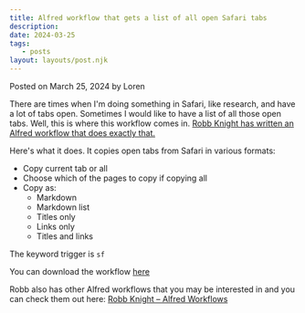 ```yaml
---
title: Alfred workflow that gets a list of all open Safari tabs
description:
date: 2024-03-25
tags:
   - posts
layout: layouts/post.njk
---
```


Posted on March 25, 2024 by Loren

There are times when I'm doing something in Safari, like research, and have a lot of tabs open. Sometimes I would like to have a list of all those open tabs. Well, this is where this workflow comes in. [Robb Knight has written an Alfred workflow that does exactly that.](https://github.com/rknightuk/alfred-workflows/tree/main/workflows/safari-tabs-markdown#what-does-it-do)

Here's what it does. It copies open tabs from Safari in various formats:

-  Copy current tab or all
-  Choose which of the pages to copy if copying all
-  Copy as:
   -  Markdown
   -  Markdown list
   -  Titles only
   -  Links only
   -  Titles and links

The keyword trigger is `sf`

You can download the workflow [here](https://github.com/rknightuk/alfred-workflows/tree/main/workflows/safari-tabs-markdown)

Robb also has other Alfred workflows that you may be interested in and you can check them out here: [Robb Knight – Alfred Workflows](https://rknight.me/alfred-workflows/)
